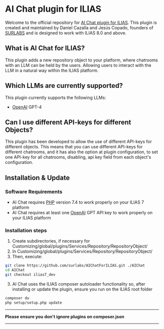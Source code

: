 # AI Chat plugin for ILIAS

Welcome to the official repository for [AI Chat plugin for ILIAS](https://www.surlabs.es).
This plugin is created and maintained by Daniel Cazalla and Jesús Copado, founders of [SURLABS](https://www.surlabs.es) and is designed to work with ILIAS 8.0 and above.

## What is AI Chat for ILIAS?

This plugin adds a new repository object to your platform, where chatrooms with an LLM can be held by the users. Allowing users to interact with the LLM in a natural way within the ILIAS platform.

## Which LLMs are currently supported?

This plugin currently supports the following LLMs:
- [OpenAI](https://openai.com) GPT-4

## Can I use different API-keys for different Objects?

This plugin has been developed to allow the use of different API-keys for different objects. This means that you can use different API-keys for different chatrooms, and it has also the option at plugin configuration, to set one API-key for all chatrooms, disabling, api key field from each object's configuration.

## Installation & Update

### Software Requirements
- AI Chat requires [PHP](https://php.net) version 7.4 to work properly on your ILIAS 7 platform
- AI Chat requires at least one [OpenAI](https://openai.com) GPT API key to work properly on your ILIAS platform

### Installation steps
1. Create subdirectories, if necessary for Customizing/global/plugins/Services/Repository/RepositoryObject/
2. In Customizing/global/plugins/Services/Repository/RepositoryObject/ 
3. Then, execute:
```bash
git clone https://github.com/surlabs/AIChatForILIAS.git ./AIChat
cd AIChat
git checkout ilias7_dev
```
3. AI Chat uses the ILIAS composer autoloader functionality so, after installing or update the plugin, ensure you run on the ILIAS root folder
```bash
composer du
php setup/setup.php update
```
***
**Please ensure you don't ignore plugins on composer.json**
***

